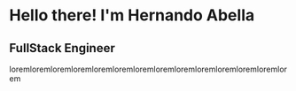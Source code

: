 ﻿# Hello there! I'm Hernando Abella
 
 ## FullStack Engineer 
 
 loremloremloremloremloremloremloremloremloremloremloremloremloremlorem
 
 
